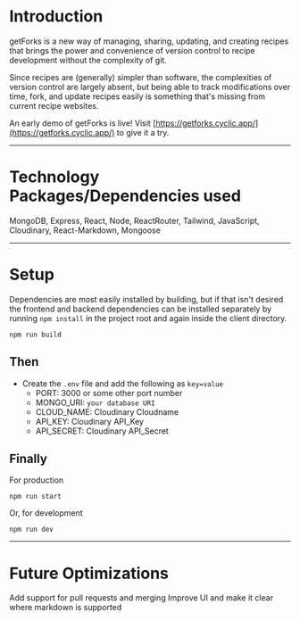 # Introduction

getForks is a new way of managing, sharing, updating, and creating recipes that brings the power and convenience of version control to recipe development without the complexity of git.

Since recipes are (generally) simpler than software, the complexities of version control are largely absent, but being able to track modifications over time, fork, and update recipes easily is something that's missing from current recipe websites.

An early demo of getForks is live! Visit [https://getforks.cyclic.app/](https://getforks.cyclic.app/) to give it a try.

---

# Technology Packages/Dependencies used

MongoDB, Express, React, Node, ReactRouter, Tailwind, JavaScript, Cloudinary, React-Markdown, Mongoose

---

# Setup

Dependencies are most easily installed by building, but if that isn't desired the frontend and backend
dependencies can be installed separately by running `npm install` in the project root and again inside
the client directory.

```
npm run build
```

## Then

- Create the `.env` file and add the following as `key=value`
  - PORT: 3000 or some other port number
  - MONGO_URI: `your database URI`
  - CLOUD_NAME: Cloudinary Cloudname
  - API_KEY: Cloudinary API_Key
  - API_SECRET: Cloudinary API_Secret

## Finally

For production

```
npm run start
```

Or, for development

```
npm run dev
```

---

# Future Optimizations

Add support for pull requests and merging
Improve UI and make it clear where markdown is supported
